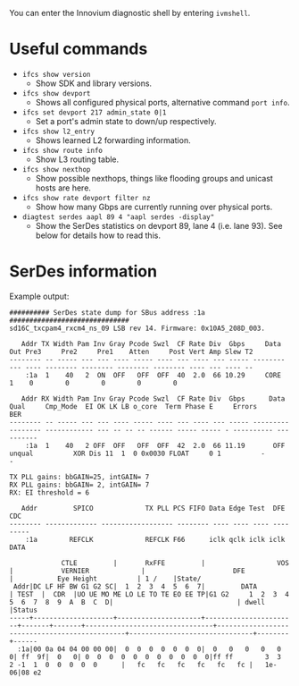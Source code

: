 You can enter the Innovium diagnostic shell by entering `ivmshell`.

# Useful commands

 * `ifcs show version`
   * Show SDK and library versions.
 * `ifcs show devport`
   * Shows all configured physical ports, alternative command `port info`.
 * `ifcs set devport 217 admin_state 0|1`
   * Set a port's admin state to down/up respectively.
 * `ifcs show l2_entry`
   * Shows learned L2 forwarding information.
 * `ifcs show route info`
   * Show L3 routing table.
 * `ifcs show nexthop`
   * Show possible nexthops, things like flooding groups and unicast hosts are here.
 * `ifcs show rate devport filter nz`
   * Show how many Gbps are currently running over physical ports.
 * `diagtest serdes aapl 89 4 "aapl serdes -display"`
   * Show the SerDes statistics on devport 89, lane 4 (i.e. lane 93). See below for details how to read this.

# SerDes information

Example output:

```
########## SerDes state dump for SBus address :1a  ##############################
sd16C_txcpam4_rxcm4_ns_09 LSB rev 14. Firmware: 0x10A5_208D_003.

   Addr TX Width Pam Inv Gray Pcode Swzl  CF Rate Div  Gbps     Data Out Pre3     Pre2     Pre1    Atten     Post Vert Amp Slew T2
-------- -- ----- --- --- ---- ----- ---- --- ---- --- ----- -------- --- ---- -------- -------- -------- -------- ---- --- ---- --
    :1a  1    40   2  ON  OFF   OFF  OFF  40  2.0  66 10.29     CORE   1    0        0        0        0        0                   

   Addr RX Width Pam Inv Gray Pcode Swzl  CF Rate Div  Gbps      Data     Qual     Cmp_Mode  EI OK LK LB o_core  Term Phase E     Errors        BER
-------- -- ----- --- --- ---- ----- ---- --- ---- --- ----- --------- -------- ------------ --- -- -- -- ------ ----- ----- - ---------- ----------
    :1a  1    40   2 OFF  OFF   OFF  OFF  42  2.0  66 11.19       OFF   unqual          XOR Dis 11  1  0 0x0030 FLOAT     0 1          -          -  

TX PLL gains: bbGAIN=25, intGAIN= 7
RX PLL gains: bbGAIN= 2, intGAIN= 7
RX: EI threshold = 6

   Addr         SPICO             TX PLL PCS FIFO Data Edge Test  DFE  CDC
-------- ------------- ------------------ -------- ---- ---- ---- ---- -----
    :1a        REFCLK             REFCLK F66      iclk qclk iclk iclk  DATA

             CTLE         |       RxFFE         |                  VOS                  |            VERNIER             |                      DFE                      |           Eye Height          | 1 /    |State/
 Addr|DC LF HF BW G1 G2 SC|  1  2  3  4  5  6  7|         DATA          | TEST  |  CDR  |UO UE MO ME LO LE TO TE EO EE TP|G1 G2     1  2  3  4  5  6  7  8  9  A  B  C  D|                               | dwell  |Status
-----+--------------------+---------------------+-----------------------+-------+-------+--------------------------------+-----------------------------------------------+-------------------------------+--------+------
  :1a|00 0a 04 04 00 00 00|  0  0  0  0  0  0  0|  0   0   0   0   0   0| ff  9f|  0   0| 0  0  0  0  0  0  0  0  0  0  0|ff ff        3  3  2 -1  1  0  0  0  0  0      |   fc   fc   fc   fc   fc   fc |   1e-06|08 e2
```
